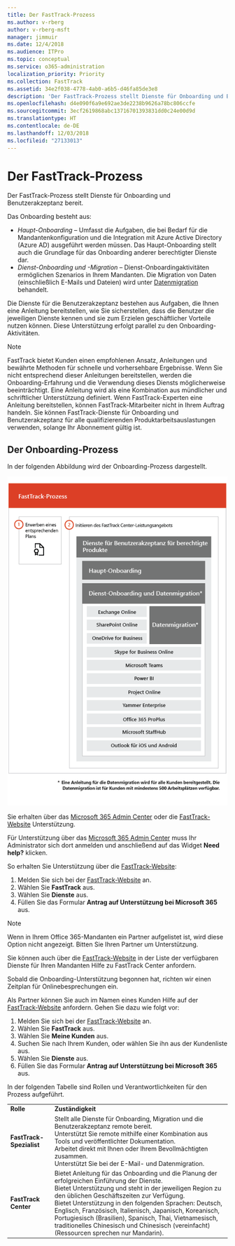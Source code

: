 ```yaml
---
title: Der FastTrack-Prozess
ms.author: v-rberg
author: v-rberg-msft
manager: jimmuir
ms.date: 12/4/2018
ms.audience: ITPro
ms.topic: conceptual
ms.service: o365-administration
localization_priority: Priority
ms.collection: FastTrack
ms.assetid: 34e2f038-4778-4ab0-a6b5-d46fa85de3e8
description: 'Der FastTrack-Prozess stellt Dienste für Onboarding und Benutzerakzeptanz bereit. '
ms.openlocfilehash: d4e090f6a9e692ae3de2238b9626a78bc806ccfe
ms.sourcegitcommit: 3ecf2619868abc13716701393831dd0c24e00d9d
ms.translationtype: HT
ms.contentlocale: de-DE
ms.lasthandoff: 12/03/2018
ms.locfileid: "27133013"
---
```

# <a name="the-fasttrack-process"></a>Der FastTrack-Prozess

Der FastTrack-Prozess stellt Dienste für Onboarding und Benutzerakzeptanz bereit.  
  
Das Onboarding besteht aus:
  
- *Haupt-Onboarding* – Umfasst die Aufgaben, die bei Bedarf für die Mandantenkonfiguration und die Integration mit Azure Active Directory (Azure AD) ausgeführt werden müssen. Das Haupt-Onboarding stellt auch die Grundlage für das Onboarding anderer berechtigter Dienste dar. 
- *Dienst-Onboarding und -Migration* – Dienst-Onboardingaktivitäten ermöglichen Szenarios in Ihrem Mandanten. Die Migration von Daten (einschließlich E-Mails und Dateien) wird unter [Datenmigration](O365-data-migration.md) behandelt.  
    
Die Dienste für die Benutzerakzeptanz bestehen aus Aufgaben, die Ihnen eine Anleitung bereitstellen, wie Sie sicherstellen, dass die Benutzer die jeweiligen Dienste kennen und sie zum Erzielen geschäftlicher Vorteile nutzen können. Diese Unterstützung erfolgt parallel zu den Onboarding-Aktivitäten.
  
> [!NOTE]
> FastTrack bietet Kunden einen empfohlenen Ansatz, Anleitungen und bewährte Methoden für schnelle und vorhersehbare Ergebnisse. Wenn Sie nicht entsprechend dieser Anleitungen bereitstellen, werden die Onboarding-Erfahrung und die Verwendung dieses Diensts möglicherweise beeinträchtigt. Eine Anleitung wird als eine Kombination aus mündlicher und schriftlicher Unterstützung definiert. Wenn FastTrack-Experten eine Anleitung bereitstellen, können FastTrack-Mitarbeiter nicht in Ihrem Auftrag handeln. Sie können FastTrack-Dienste für Onboarding und Benutzerakzeptanz für alle qualifizierenden Produktarbeitsauslastungen verwenden, solange Ihr Abonnement gültig ist.  
  
## <a name="the-onboarding-process"></a>Der Onboarding-Prozess

In der folgenden Abbildung wird der Onboarding-Prozess dargestellt.
  
![Zeitrahmen für die Nutzung des Onboarding-Angebots](media/O365-Onboarding-Timeline.png)
  
Sie erhalten über das [Microsoft 365 Admin Center](https://go.microsoft.com/fwlink/?linkid=2032704) oder die [FastTrack-Website](https://go.microsoft.com/fwlink/?linkid=780698) Unterstützung. 

Für Unterstützung über das [Microsoft 365 Admin Center](https://go.microsoft.com/fwlink/?linkid=2032704) muss Ihr Administrator sich dort anmelden und anschließend auf das Widget **Need help?** klicken. 

So erhalten Sie Unterstützung über die [FastTrack-Website](https://go.microsoft.com/fwlink/?linkid=780698): 
1.  Melden Sie sich bei der [FastTrack-Website](https://go.microsoft.com/fwlink/?linkid=780698) an. 
2.  Wählen Sie **FastTrack** aus.
3.  Wählen Sie **Dienste** aus.
4.  Füllen Sie das Formular **Antrag auf Unterstützung bei Microsoft 365** aus. 
> [!NOTE]
>  Wenn in Ihrem Office 365-Mandanten ein Partner aufgelistet ist, wird diese Option nicht angezeigt. Bitten Sie Ihren Partner um Unterstützung. 
  
 Sie können auch über die [FastTrack-Website](https://go.microsoft.com/fwlink/?linkid=780698) in der Liste der verfügbaren Dienste für Ihren Mandanten Hilfe zu FastTrack Center anfordern.  
    
 Sobald die Onboarding-Unterstützung begonnen hat, richten wir einen Zeitplan für Onlinebesprechungen ein.
    
Als Partner können Sie auch im Namen eines Kunden Hilfe auf der [FastTrack-Website](https://go.microsoft.com/fwlink/?linkid=780698) anfordern. Gehen Sie dazu wie folgt vor:
1.  Melden Sie sich bei der [FastTrack-Website](https://go.microsoft.com/fwlink/?linkid=780698) an. 
2.  Wählen Sie **FastTrack** aus.
3.  Wählen Sie **Meine Kunden** aus.
4.  Suchen Sie nach Ihrem Kunden, oder wählen Sie ihn aus der Kundenliste aus.
5.  Wählen Sie **Dienste** aus.
6.  Füllen Sie das Formular **Antrag auf Unterstützung bei Microsoft 365** aus. 

In der folgenden Tabelle sind Rollen und Verantwortlichkeiten für den Prozess aufgeführt.
    
|||
|:-----|:-----|
|**Rolle** <br/> |**Zuständigkeit** <br/> |
|**FastTrack-Spezialist** <br/> |Stellt alle Dienste für Onboarding, Migration und die Benutzerakzeptanz remote bereit.  <br/> Unterstützt Sie remote mithilfe einer Kombination aus Tools und veröffentlichter Dokumentation. <br/> Arbeitet direkt mit Ihnen oder Ihrem Bevollmächtigten zusammen. <br/> Unterstützt Sie bei der E-Mail- und Datenmigration.|
|**FastTrack Center**  <br/> |Bietet Anleitung für das Onboarding und die Planung der erfolgreichen Einführung der Dienste.  <br/> Bietet Unterstützung und steht in der jeweiligen Region zu den üblichen Geschäftszeiten zur Verfügung. <br/> Bietet Unterstützung in den folgenden Sprachen: Deutsch, Englisch, Französisch, Italienisch, Japanisch, Koreanisch, Portugiesisch (Brasilien), Spanisch, Thai, Vietnamesisch, traditionelles Chinesisch und Chinesisch (vereinfacht) (Ressourcen sprechen nur Mandarin).|


  


